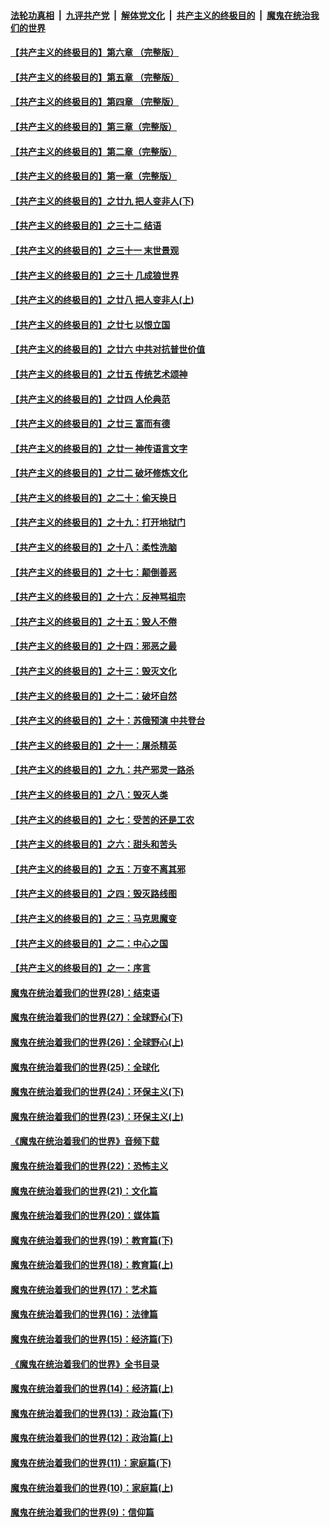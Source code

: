 ####  [法轮功真相](../../../../basic/blob/master/README.md?t=02140102) &nbsp;|&nbsp; [九评共产党](../../../../9ping.md/blob/master/README.md?t=02140102) &nbsp;|&nbsp; [解体党文化](../../../../jtdwh.md/blob/master/README.md?t=02140102)  &nbsp;|&nbsp; [共产主义的终极目的](../../../../gczydzjmd.md/blob/master/README.md?t=02140102) &nbsp;|&nbsp; [魔鬼在统治我们的世界](../../../../mgztzwmdsj.md/blob/master/README.md?t=02140102) 

#### [【共产主义的终极目的】第六章 （完整版）](../pages/nsc422/n11428913.md?t=02140102) 

#### [【共产主义的终极目的】第五章 （完整版）](../pages/nsc422/n11428912.md?t=02140102) 

#### [【共产主义的终极目的】第四章 （完整版）](../pages/nsc422/n11428907.md?t=02140102) 

#### [【共产主义的终极目的】第三章（完整版）](../pages/nsc422/n11428848.md?t=02140102) 

#### [【共产主义的终极目的】第二章（完整版）](../pages/nsc422/n11428831.md?t=02140102) 

#### [【共产主义的终极目的】第一章（完整版）](../pages/nsc422/n11417651.md?t=02140102) 

#### [【共产主义的终极目的】之廿九 把人变非人(下)](../pages/nsc422/n11344140.md?t=02140102) 

#### [【共产主义的终极目的】之三十二 结语](../pages/nsc422/n11360535.md?t=02140102) 

#### [【共产主义的终极目的】之三十一 末世景观](../pages/nsc422/n11351129.md?t=02140102) 

#### [【共产主义的终极目的】之三十 几成狼世界](../pages/nsc422/n11348280.md?t=02140102) 

#### [【共产主义的终极目的】之廿八 把人变非人(上)](../pages/nsc422/n11340492.md?t=02140102) 

#### [【共产主义的终极目的】之廿七 以恨立国](../pages/nsc422/n11336944.md?t=02140102) 

#### [【共产主义的终极目的】之廿六 中共对抗普世价值](../pages/nsc422/n11324785.md?t=02140102) 

#### [【共产主义的终极目的】之廿五 传统艺术颂神](../pages/nsc422/n11296396.md?t=02140102) 

#### [【共产主义的终极目的】之廿四 人伦典范](../pages/nsc422/n11296397.md?t=02140102) 

#### [【共产主义的终极目的】之廿三 富而有德](../pages/nsc422/n11283598.md?t=02140102) 

#### [【共产主义的终极目的】之廿一 神传语言文字](../pages/nsc422/n11263265.md?t=02140102) 

#### [【共产主义的终极目的】之廿二 破坏修炼文化](../pages/nsc422/n11245728.md?t=02140102) 

#### [【共产主义的终极目的】之二十：偷天换日](../pages/nsc422/n11238846.md?t=02140102) 

#### [【共产主义的终极目的】之十九：打开地狱门](../pages/nsc422/n11206376.md?t=02140102) 

#### [【共产主义的终极目的】之十八：柔性洗脑](../pages/nsc422/n11199994.md?t=02140102) 

#### [【共产主义的终极目的】之十七：颠倒善恶](../pages/nsc422/n11179782.md?t=02140102) 

#### [【共产主义的终极目的】之十六：反神骂祖宗](../pages/nsc422/n11166798.md?t=02140102) 

#### [【共产主义的终极目的】之十五：毁人不倦](../pages/nsc422/n11166792.md?t=02140102) 

#### [【共产主义的终极目的】之十四：邪恶之最](../pages/nsc422/n11150249.md?t=02140102) 

#### [【共产主义的终极目的】之十三：毁灭文化](../pages/nsc422/n11135227.md?t=02140102) 

#### [【共产主义的终极目的】之十二：破坏自然](../pages/nsc422/n11135214.md?t=02140102) 

#### [【共产主义的终极目的】之十：苏俄预演 中共登台](../pages/nsc422/n11118424.md?t=02140102) 

#### [【共产主义的终极目的】之十一：屠杀精英](../pages/nsc422/n11118442.md?t=02140102) 

#### [【共产主义的终极目的】之九：共产邪灵一路杀](../pages/nsc422/n11114139.md?t=02140102) 

#### [【共产主义的终极目的】之八：毁灭人类](../pages/nsc422/n11108503.md?t=02140102) 

#### [【共产主义的终极目的】之七：受苦的还是工农](../pages/nsc422/n11101809.md?t=02140102) 

#### [【共产主义的终极目的】之六：甜头和苦头](../pages/nsc422/n11096971.md?t=02140102) 

#### [【共产主义的终极目的】之五：万变不离其邪](../pages/nsc422/n11091285.md?t=02140102) 

#### [【共产主义的终极目的】之四：毁灭路线图](../pages/nsc422/n11086284.md?t=02140102) 

#### [【共产主义的终极目的】之三：马克思魔变](../pages/nsc422/n11061941.md?t=02140102) 

#### [【共产主义的终极目的】之二：中心之国](../pages/nsc422/n11047728.md?t=02140102) 

#### [【共产主义的终极目的】之一：序言](../pages/nsc422/n11086077.md?t=02140102) 

#### [魔鬼在统治着我们的世界(28)：结束语](../pages/nsc422/n10936246.md?t=02140102) 

#### [魔鬼在统治着我们的世界(27)：全球野心(下)](../pages/nsc422/n10928319.md?t=02140102) 

#### [魔鬼在统治着我们的世界(26)：全球野心(上)](../pages/nsc422/n10900318.md?t=02140102) 

#### [魔鬼在统治着我们的世界(25)：全球化](../pages/nsc422/n10788205.md?t=02140102) 

#### [魔鬼在统治着我们的世界(24)：环保主义(下)](../pages/nsc422/n10695307.md?t=02140102) 

#### [魔鬼在统治着我们的世界(23)：环保主义(上)](../pages/nsc422/n10688613.md?t=02140102) 

#### [《魔鬼在统治着我们的世界》音频下载](../pages/nsc422/n10635553.md?t=02140102) 

#### [魔鬼在统治着我们的世界(22)：恐怖主义](../pages/nsc422/n10614727.md?t=02140102) 

#### [魔鬼在统治着我们的世界(21)：文化篇](../pages/nsc422/n10597706.md?t=02140102) 

#### [魔鬼在统治着我们的世界(20)：媒体篇](../pages/nsc422/n10586579.md?t=02140102) 

#### [魔鬼在统治着我们的世界(19)：教育篇(下)](../pages/nsc422/n10564808.md?t=02140102) 

#### [魔鬼在统治着我们的世界(18)：教育篇(上)](../pages/nsc422/n10526970.md?t=02140102) 

#### [魔鬼在统治着我们的世界(17)：艺术篇](../pages/nsc422/n10499093.md?t=02140102) 

#### [魔鬼在统治着我们的世界(16)：法律篇](../pages/nsc422/n10485969.md?t=02140102) 

#### [魔鬼在统治着我们的世界(15)：经济篇(下)](../pages/nsc422/n10469975.md?t=02140102) 

#### [《魔鬼在统治着我们的世界》全书目录](../pages/nsc422/n10464261.md?t=02140102) 

#### [魔鬼在统治着我们的世界(14)：经济篇(上)](../pages/nsc422/n10457370.md?t=02140102) 

#### [魔鬼在统治着我们的世界(13)：政治篇(下)](../pages/nsc422/n10448270.md?t=02140102) 

#### [魔鬼在统治着我们的世界(12)：政治篇(上)](../pages/nsc422/n10444576.md?t=02140102) 

#### [魔鬼在统治着我们的世界(11)：家庭篇(下)](../pages/nsc422/n10440961.md?t=02140102) 

#### [魔鬼在统治着我们的世界(10)：家庭篇(上)](../pages/nsc422/n10435448.md?t=02140102) 

#### [魔鬼在统治着我们的世界(9)：信仰篇](../pages/nsc422/n10432159.md?t=02140102) 


